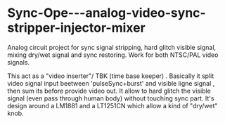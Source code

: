 # Sync-Ope---analog-video-sync-stripper-injector-mixer
Analog circuit project for sync signal stripping, hard glitch visible signal, mixing dry/wet signal and sync restoring.
Work for both NTSC/PAL video signals.

This act as a "video inserter"/ TBK (time base keeper) . Basically it split video signal input beetween 'pulseSync+burst' and visible ligne signal , then sum its before provide video out. It allow to hard glitch the visible signal (even pass through human body) without touching sync part. It's design around a LM1881 and a LT1251CN which allow a kind of "dry/wet" knob.

